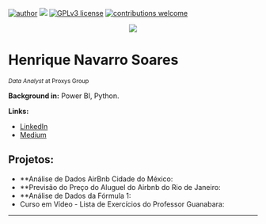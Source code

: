 [![author](https://img.shields.io/badge/author-henriquenavarro-red.svg)](https://www.linkedin.com/in/henriquenavarrosoares) [![](https://img.shields.io/badge/python-3.7+-blue.svg)](https://www.python.org/downloads/release/python-365/) [![GPLv3 license](https://img.shields.io/badge/License-GPLv3-blue.svg)](http://perso.crans.org/besson/LICENSE.html) [![contributions welcome](https://img.shields.io/badge/contributions-welcome-brightgreen.svg?style=flat)](https://github.com/carlosfab/data_science/issues)

<p align="center">
  <img src="https://images.unsplash.com/photo-1444080748397-f442aa95c3e5?ixid=MnwxMjA3fDB8MHxzZWFyY2h8MTd8fGdhbGF4eXxlbnwwfHwwfHw%3D&ixlib=rb-1.2.1&auto=format&fit=crop&w=500&q=60" >
</p>

# Henrique Navarro Soares
<sub>*Data Analyst* at Proxys Group</sub>


**Background in:** Power BI, Python.

**Links:**
* [LinkedIn](https://www.linkedin.com/in/henriquenavarrosoares)
* [Medium](https://www.medium.com)


## Projetos:

* **Análise de Dados AirBnb Cidade do México:
* **Previsão do Preço do Aluguel do Airbnb do Rio de Janeiro:
* **Análise de Dados da Fórmula 1:
* Curso em Vídeo - Lista de Exercícios do Professor Guanabara:
---

